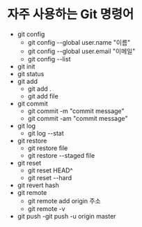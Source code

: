 # 자주 사용하는 Git 명령어

- git config
  - git config --global user.name "이름"
  - git config --global user.email "이메일"
  - git config --list
- git init
- git status
- git add
  - git add .
  - git add file
- git commit
  - git commit -m "commit message"
  - git commit -am "commit message"
- git log
  - git log --stat
- git restore
  - git restore file
  - git restore --staged file
- git reset
  - git reset HEAD^
  - git reset --hard
- git revert hash
- git remote
  - git remote add origin 주소
  - git remote -v
- git push
  -git push -u origin master
